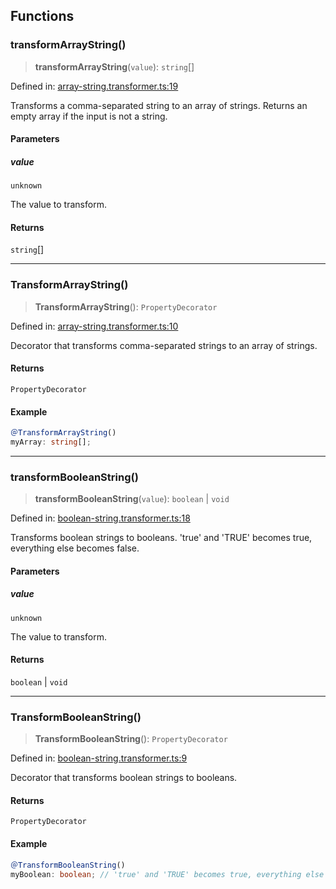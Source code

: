 ## Functions

### transformArrayString()

> **transformArrayString**(`value`): `string`[]

Defined in: [array-string.transformer.ts:19](https://github.com/spuxx1701/jslibs/blob/9e75110cf9e60ac27454c04289fa45add1887a86/packages/nest-utils/src/transformers/array-string.transformer.ts#L19)

Transforms a comma-separated string to an array of strings. Returns an empty array
if the input is not a string.

#### Parameters

##### value

`unknown`

The value to transform.

#### Returns

`string`[]

---

### TransformArrayString()

> **TransformArrayString**(): `PropertyDecorator`

Defined in: [array-string.transformer.ts:10](https://github.com/spuxx1701/jslibs/blob/9e75110cf9e60ac27454c04289fa45add1887a86/packages/nest-utils/src/transformers/array-string.transformer.ts#L10)

Decorator that transforms comma-separated strings to an array of strings.

#### Returns

`PropertyDecorator`

#### Example

```ts
＠TransformArrayString()
myArray: string[];
```

---

### transformBooleanString()

> **transformBooleanString**(`value`): `boolean` \| `void`

Defined in: [boolean-string.transformer.ts:18](https://github.com/spuxx1701/jslibs/blob/9e75110cf9e60ac27454c04289fa45add1887a86/packages/nest-utils/src/transformers/boolean-string.transformer.ts#L18)

Transforms boolean strings to booleans.
'true' and 'TRUE' becomes true, everything else becomes false.

#### Parameters

##### value

`unknown`

The value to transform.

#### Returns

`boolean` \| `void`

---

### TransformBooleanString()

> **TransformBooleanString**(): `PropertyDecorator`

Defined in: [boolean-string.transformer.ts:9](https://github.com/spuxx1701/jslibs/blob/9e75110cf9e60ac27454c04289fa45add1887a86/packages/nest-utils/src/transformers/boolean-string.transformer.ts#L9)

Decorator that transforms boolean strings to booleans.

#### Returns

`PropertyDecorator`

#### Example

```ts
＠TransformBooleanString()
myBoolean: boolean; // 'true' and 'TRUE' becomes true, everything else becomes false
```
